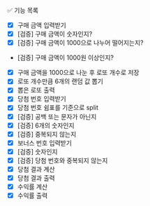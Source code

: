 ✅ 기능 목록

- [X] 구매 금액 입력받기
- [X] [검증] 구매 금액이 숫자인지?
- [X] [검증] 구매 금액이 1000으로 나누어 떨어지는지?
- [검증] 구매 금액이 1000원 이상인지?
- [X] 구매 금액을 1000으로 나눈 후 로또 개수로 저장
- [X] 로또 개수만큼 6개의 랜덤 값 뽑기
- [X] 뽑은 로또 출력
- [X] 당첨 번호 입력받기
- [X] 당첨 번호 쉼표를 기준으로 split
- [X] [검증] 공백 또는 문자가 아닌지
- [X] [검증] 6개의 숫자인지
- [X] [검증] 중복되지 않는지
- [X] 보너스 번호 입력받기
- [X] [검증] 숫자인지
- [X] [검증] 당첨 번호와 중복되지 않는지
- [X] 당첨 결과 계산
- [X] 당첨 결과 출력
- [X] 수익률 계산
- [X] 수익률 출력

